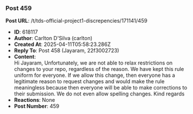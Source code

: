 ### Post 459
**Post URL**: /t/tds-official-project1-discrepencies/171141/459
- **ID**: 618117
- **Author**: Carlton D'Silva (carlton)
- **Created At**: 2025-04-11T05:58:23.286Z
- **Reply To**: Post 458 (Jayaram, 22f3002723)
- **Content**:  
  Hi Jayaram,
Unfortunately, we are not able to relax restrictions on changes to your repo, regardless of the reason. We have kept this rule uniform for everyone. If we allow this change, then everyone has a legitimate reason to request changes and would make the rule meaningless because then everyone will be able to make corrections to their submission. We do not even allow spelling changes.
Kind regards
- **Reactions**: None
- **Post Number**: 459

